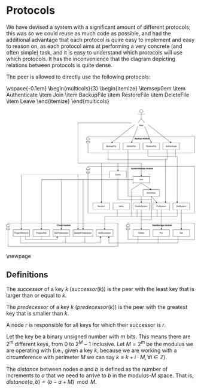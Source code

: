 # Protocols

We have devised a system with a significant amount of different protocols; this was so we could reuse as much code as possible, and had the additional advantage that each protocol is quire easy to implement and easy to reason on, as each protocol aims at performing a very concrete (and often simple) task, and it is easy to understand which protocols will use which protocols. It has the inconvenience that the diagram depicting relations between protocols is quite dense.

The peer is allowed to directly use the following protocols:

\vspace{-0.1em}
\begin{multicols}{3}
    \begin{itemize}
        \itemsep0em
        \item Authenticate
        \item Join
        \item BackupFile
        \item RestoreFile
        \item DeleteFile
        \item Leave
    \end{itemize}
\end{multicols}

![Protocols diagram](protocols.svg)

\newpage

## Definitions

The *successor* of a key $k$ ($successor(k)$) is the peer with the least key that is larger than or equal to $k$.

The *predecessor* of a key $k$ ($predecessor(k)$) is the peer with the greatest key that is smaller than $k$.

A node $r$ is responsible for all keys for which their successor is $r$.

Let the key be a binary unsigned number with $m$ bits. This means there are $2^m$ different keys, from $0$ to $2^M-1$ inclusive. Let $M = 2^m$ be the modulus we are operating with (i.e., given a key $k$, because we are working with a circumference with perimeter $M$ we can say $k \equiv k + i \cdot M, \forall i \in \mathbb{Z}$).

The *distance* between nodes $a$ and $b$ is defined as the number of increments to $a$ that we need to arrive to $b$ in the modulus-$M$ space. That is, $distance(a, b) = (b-a+M) \mod M$.
